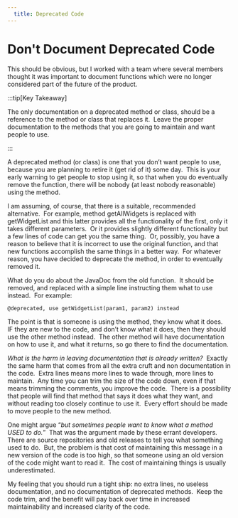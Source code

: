 ```yaml
---
  title: Deprecated Code
---
```

# Don't Document Deprecated Code

This should be obvious, but I worked with a team where several members thought it was important to document functions which were no longer considered part of the future of the product.  

:::tip[Key Takeaway]

The only documentation on a deprecated method or class, should be a reference to the method or class that replaces it.  Leave the proper documentation to the methods that you are going to maintain and want people to use.

:::

A deprecated method (or class) is one that you don’t want people to use, because you are planning to retire it (get rid of it) some day.  This is your early warning to get people to stop using it, so that when you do eventually remove the function, there will be nobody (at least nobody reasonable) using the method. 

I am assuming, of course, that there is a suitable, recommended alternative.  For example, method getAllWidgets is replaced with getWidgetList and this latter provides all the functionality of the first, only it takes different parameters.  Or it provides slightly different functionality but a few lines of code can get you the same thing.  Or, possibly, you have a reason to believe that it is incorrect to use the original function, and that new functions accomplish the same things in a better way.  For whatever reason, you have decided to deprecate the method, in order to eventually removed it. 

What do you do about the JavaDoc from the old function.  It should be removed, and replaced with a simple line instructing them what to use instead.  For example:

```
@deprecated, use getWidgetList(param1, param2) instead 
```

The point is that is someone is using the method, they know what it does.  IF they are new to the code, and don’t know what it does, then they should use the other method instead.  The other method will have documentation on how to use it, and what it returns, so go there to find the documentation.  

_What is the harm in leaving documentation that is already written?_  Exactly the same harm that comes from all the extra cruft and non documentation in the code.  Extra lines means more lines to wade through, more lines to maintain.  Any time you can trim the size of the code down, even if that means trimming the comments, you improve the code.  There is a possibility that people will find that method that says it does what they want, and without reading too closely continue to use it.  Every effort should be made to move people to the new method. 

One might argue “_but sometimes people want to know what a method USED to do._”  That was the argument made by these errant developers.  There are source repositories and old releases to tell you what something used to do.  But, the problem is that cost of maintaining this message in a new version of the code is too high, so that someone using an old version of the code might want to read it.  The cost of maintaining things is usually underestimated.  

My feeling that you should run a tight ship: no extra lines, no useless documentation, and no documentation of deprecated methods.  Keep the code trim, and the benefit will pay back over time in increased maintainability and increased clarity of the code.
